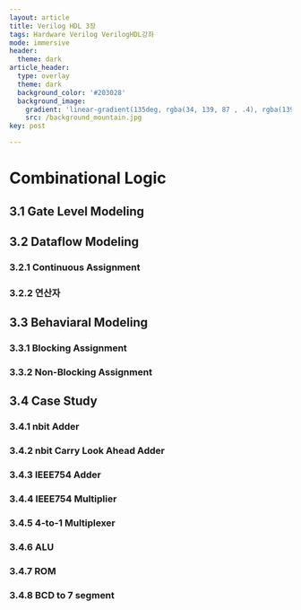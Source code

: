 ```yaml
---
layout: article
title: Verilog HDL 3장
tags: Hardware Verilog VerilogHDL강좌
mode: immersive
header:
  theme: dark
article_header:
  type: overlay
  theme: dark
  background_color: '#203028'
  background_image:
    gradient: 'linear-gradient(135deg, rgba(34, 139, 87 , .4), rgba(139, 34, 139, .4))'
    src: /background_mountain.jpg
key: post

---
```


# Combinational Logic

<!--more-->

## 3.1 Gate Level Modeling



## 3.2 Dataflow Modeling

### 3.2.1 Continuous Assignment



### 3.2.2 연산자



## 3.3 Behaviaral Modeling

### 3.3.1 Blocking Assignment



### 3.3.2 Non-Blocking Assignment



## 3.4 Case Study

### 3.4.1 nbit Adder

### 3.4.2 nbit Carry Look Ahead Adder

### 3.4.3 IEEE754 Adder

### 3.4.4 IEEE754 Multiplier

### 3.4.5 4-to-1 Multiplexer

### 3.4.6 ALU

### 3.4.7 ROM

### 3.4.8 BCD to 7 segment





